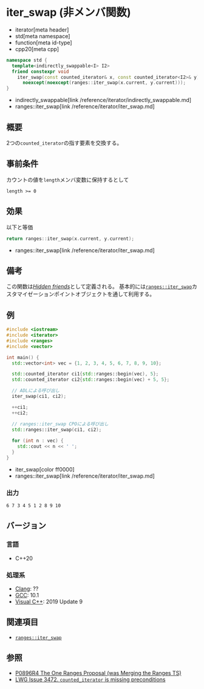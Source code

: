 # iter_swap (非メンバ関数)
* iterator[meta header]
* std[meta namespace]
* function[meta id-type]
* cpp20[meta cpp]

```cpp
namespace std {
  template<indirectly_swappable<I> I2>
  friend constexpr void
    iter_swap(const counted_iterator& x, const counted_iterator<I2>& y)
      noexcept(noexcept(ranges::iter_swap(x.current, y.current)));
}
```
* indirectly_swappable[link /reference/iterator/indirectly_swappable.md]
* ranges::iter_swap[link /reference/iterator/iter_swap.md]

## 概要

2つの`counted_iterator`の指す要素を交換する。

## 事前条件

カウントの値を`length`メンバ変数に保持するとして

`length >= 0`

## 効果

以下と等価

```cpp
return ranges::iter_swap(x.current, y.current);
```
* ranges::iter_swap[link /reference/iterator/iter_swap.md]

## 備考

この関数は[*Hidden friends*](/article/lib/hidden_friends.md)として定義される。 
基本的には[`ranges::iter_swap`](/reference/iterator/iter_swap.md)カスタマイゼーションポイントオブジェクトを通して利用する。

## 例
```cpp example
#include <iostream>
#include <iterator>
#include <ranges>
#include <vector>

int main() {
  std::vector<int> vec = {1, 2, 3, 4, 5, 6, 7, 8, 9, 10};

  std::counted_iterator ci1{std::ranges::begin(vec), 5};
  std::counted_iterator ci2{std::ranges::begin(vec) + 5, 5};

  // ADLによる呼び出し
  iter_swap(ci1, ci2);

  ++ci1;
  ++ci2;

  // ranges::iter_swap CPOによる呼び出し
  std::ranges::iter_swap(ci1, ci2);
  
  for (int n : vec) {
    std::cout << n << ' ';
  }
}

```
* iter_swap[color ff0000]
* ranges::iter_swap[link /reference/iterator/iter_swap.md]

### 出力
```
6 7 3 4 5 1 2 8 9 10 
```

## バージョン
### 言語
- C++20

### 処理系
- [Clang](/implementation.md#clang): ??
- [GCC](/implementation.md#gcc): 10.1
- [Visual C++](/implementation.md#visual_cpp): 2019 Update 9

## 関連項目

- [`ranges::iter_swap`](/reference/iterator/iter_swap.md)

## 参照
- [P0896R4 The One Ranges Proposal (was Merging the Ranges TS)](http://www.open-std.org/jtc1/sc22/wg21/docs/papers/2018/p0896r4.pdf)
- [LWG Issue 3472. `counted_iterator` is missing preconditions](https://cplusplus.github.io/LWG/issue3472)
